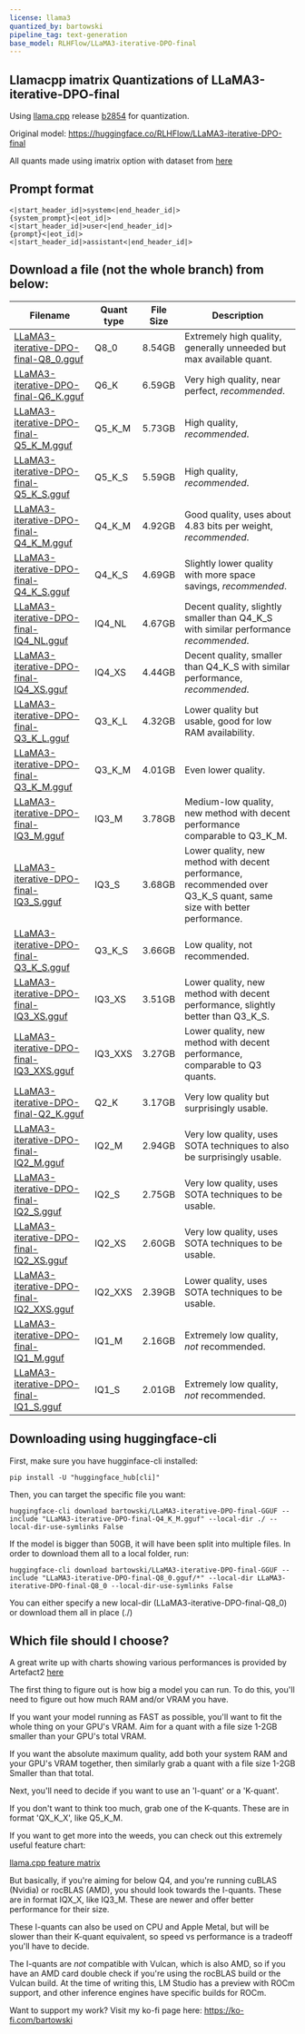 ```yaml
---
license: llama3
quantized_by: bartowski
pipeline_tag: text-generation
base_model: RLHFlow/LLaMA3-iterative-DPO-final
---
```


## Llamacpp imatrix Quantizations of LLaMA3-iterative-DPO-final

Using <a href="https://github.com/ggerganov/llama.cpp/">llama.cpp</a> release <a href="https://github.com/ggerganov/llama.cpp/releases/tag/b2854">b2854</a> for quantization.

Original model: https://huggingface.co/RLHFlow/LLaMA3-iterative-DPO-final

All quants made using imatrix option with dataset from [here](https://gist.github.com/bartowski1182/b6ac44691e994344625687afe3263b3a)

## Prompt format

```
<|start_header_id|>system<|end_header_id|>
{system_prompt}<|eot_id|>
<|start_header_id|>user<|end_header_id|>
{prompt}<|eot_id|>
<|start_header_id|>assistant<|end_header_id|>

```

## Download a file (not the whole branch) from below:

| Filename | Quant type | File Size | Description |
| -------- | ---------- | --------- | ----------- |
| [LLaMA3-iterative-DPO-final-Q8_0.gguf](https://huggingface.co/bartowski/LLaMA3-iterative-DPO-final-GGUF/blob/main/LLaMA3-iterative-DPO-final-Q8_0.gguf) | Q8_0 | 8.54GB | Extremely high quality, generally unneeded but max available quant. |
| [LLaMA3-iterative-DPO-final-Q6_K.gguf](https://huggingface.co/bartowski/LLaMA3-iterative-DPO-final-GGUF/blob/main/LLaMA3-iterative-DPO-final-Q6_K.gguf) | Q6_K | 6.59GB | Very high quality, near perfect, *recommended*. |
| [LLaMA3-iterative-DPO-final-Q5_K_M.gguf](https://huggingface.co/bartowski/LLaMA3-iterative-DPO-final-GGUF/blob/main/LLaMA3-iterative-DPO-final-Q5_K_M.gguf) | Q5_K_M | 5.73GB | High quality, *recommended*. |
| [LLaMA3-iterative-DPO-final-Q5_K_S.gguf](https://huggingface.co/bartowski/LLaMA3-iterative-DPO-final-GGUF/blob/main/LLaMA3-iterative-DPO-final-Q5_K_S.gguf) | Q5_K_S | 5.59GB | High quality, *recommended*. |
| [LLaMA3-iterative-DPO-final-Q4_K_M.gguf](https://huggingface.co/bartowski/LLaMA3-iterative-DPO-final-GGUF/blob/main/LLaMA3-iterative-DPO-final-Q4_K_M.gguf) | Q4_K_M | 4.92GB | Good quality, uses about 4.83 bits per weight, *recommended*. |
| [LLaMA3-iterative-DPO-final-Q4_K_S.gguf](https://huggingface.co/bartowski/LLaMA3-iterative-DPO-final-GGUF/blob/main/LLaMA3-iterative-DPO-final-Q4_K_S.gguf) | Q4_K_S | 4.69GB | Slightly lower quality with more space savings, *recommended*. |
| [LLaMA3-iterative-DPO-final-IQ4_NL.gguf](https://huggingface.co/bartowski/LLaMA3-iterative-DPO-final-GGUF/blob/main/LLaMA3-iterative-DPO-final-IQ4_NL.gguf) | IQ4_NL | 4.67GB | Decent quality, slightly smaller than Q4_K_S with similar performance *recommended*. |
| [LLaMA3-iterative-DPO-final-IQ4_XS.gguf](https://huggingface.co/bartowski/LLaMA3-iterative-DPO-final-GGUF/blob/main/LLaMA3-iterative-DPO-final-IQ4_XS.gguf) | IQ4_XS | 4.44GB | Decent quality, smaller than Q4_K_S with similar performance, *recommended*. |
| [LLaMA3-iterative-DPO-final-Q3_K_L.gguf](https://huggingface.co/bartowski/LLaMA3-iterative-DPO-final-GGUF/blob/main/LLaMA3-iterative-DPO-final-Q3_K_L.gguf) | Q3_K_L | 4.32GB | Lower quality but usable, good for low RAM availability. |
| [LLaMA3-iterative-DPO-final-Q3_K_M.gguf](https://huggingface.co/bartowski/LLaMA3-iterative-DPO-final-GGUF/blob/main/LLaMA3-iterative-DPO-final-Q3_K_M.gguf) | Q3_K_M | 4.01GB | Even lower quality. |
| [LLaMA3-iterative-DPO-final-IQ3_M.gguf](https://huggingface.co/bartowski/LLaMA3-iterative-DPO-final-GGUF/blob/main/LLaMA3-iterative-DPO-final-IQ3_M.gguf) | IQ3_M | 3.78GB | Medium-low quality, new method with decent performance comparable to Q3_K_M. |
| [LLaMA3-iterative-DPO-final-IQ3_S.gguf](https://huggingface.co/bartowski/LLaMA3-iterative-DPO-final-GGUF/blob/main/LLaMA3-iterative-DPO-final-IQ3_S.gguf) | IQ3_S | 3.68GB | Lower quality, new method with decent performance, recommended over Q3_K_S quant, same size with better performance. |
| [LLaMA3-iterative-DPO-final-Q3_K_S.gguf](https://huggingface.co/bartowski/LLaMA3-iterative-DPO-final-GGUF/blob/main/LLaMA3-iterative-DPO-final-Q3_K_S.gguf) | Q3_K_S | 3.66GB | Low quality, not recommended. |
| [LLaMA3-iterative-DPO-final-IQ3_XS.gguf](https://huggingface.co/bartowski/LLaMA3-iterative-DPO-final-GGUF/blob/main/LLaMA3-iterative-DPO-final-IQ3_XS.gguf) | IQ3_XS | 3.51GB | Lower quality, new method with decent performance, slightly better than Q3_K_S. |
| [LLaMA3-iterative-DPO-final-IQ3_XXS.gguf](https://huggingface.co/bartowski/LLaMA3-iterative-DPO-final-GGUF/blob/main/LLaMA3-iterative-DPO-final-IQ3_XXS.gguf) | IQ3_XXS | 3.27GB | Lower quality, new method with decent performance, comparable to Q3 quants. |
| [LLaMA3-iterative-DPO-final-Q2_K.gguf](https://huggingface.co/bartowski/LLaMA3-iterative-DPO-final-GGUF/blob/main/LLaMA3-iterative-DPO-final-Q2_K.gguf) | Q2_K | 3.17GB | Very low quality but surprisingly usable. |
| [LLaMA3-iterative-DPO-final-IQ2_M.gguf](https://huggingface.co/bartowski/LLaMA3-iterative-DPO-final-GGUF/blob/main/LLaMA3-iterative-DPO-final-IQ2_M.gguf) | IQ2_M | 2.94GB | Very low quality, uses SOTA techniques to also be surprisingly usable. |
| [LLaMA3-iterative-DPO-final-IQ2_S.gguf](https://huggingface.co/bartowski/LLaMA3-iterative-DPO-final-GGUF/blob/main/LLaMA3-iterative-DPO-final-IQ2_S.gguf) | IQ2_S | 2.75GB | Very low quality, uses SOTA techniques to be usable. |
| [LLaMA3-iterative-DPO-final-IQ2_XS.gguf](https://huggingface.co/bartowski/LLaMA3-iterative-DPO-final-GGUF/blob/main/LLaMA3-iterative-DPO-final-IQ2_XS.gguf) | IQ2_XS | 2.60GB | Very low quality, uses SOTA techniques to be usable. |
| [LLaMA3-iterative-DPO-final-IQ2_XXS.gguf](https://huggingface.co/bartowski/LLaMA3-iterative-DPO-final-GGUF/blob/main/LLaMA3-iterative-DPO-final-IQ2_XXS.gguf) | IQ2_XXS | 2.39GB | Lower quality, uses SOTA techniques to be usable. |
| [LLaMA3-iterative-DPO-final-IQ1_M.gguf](https://huggingface.co/bartowski/LLaMA3-iterative-DPO-final-GGUF/blob/main/LLaMA3-iterative-DPO-final-IQ1_M.gguf) | IQ1_M | 2.16GB | Extremely low quality, *not* recommended. |
| [LLaMA3-iterative-DPO-final-IQ1_S.gguf](https://huggingface.co/bartowski/LLaMA3-iterative-DPO-final-GGUF/blob/main/LLaMA3-iterative-DPO-final-IQ1_S.gguf) | IQ1_S | 2.01GB | Extremely low quality, *not* recommended. |

## Downloading using huggingface-cli

First, make sure you have hugginface-cli installed:

```
pip install -U "huggingface_hub[cli]"
```

Then, you can target the specific file you want:

```
huggingface-cli download bartowski/LLaMA3-iterative-DPO-final-GGUF --include "LLaMA3-iterative-DPO-final-Q4_K_M.gguf" --local-dir ./ --local-dir-use-symlinks False
```

If the model is bigger than 50GB, it will have been split into multiple files. In order to download them all to a local folder, run:

```
huggingface-cli download bartowski/LLaMA3-iterative-DPO-final-GGUF --include "LLaMA3-iterative-DPO-final-Q8_0.gguf/*" --local-dir LLaMA3-iterative-DPO-final-Q8_0 --local-dir-use-symlinks False
```

You can either specify a new local-dir (LLaMA3-iterative-DPO-final-Q8_0) or download them all in place (./)

## Which file should I choose?

A great write up with charts showing various performances is provided by Artefact2 [here](https://gist.github.com/Artefact2/b5f810600771265fc1e39442288e8ec9)

The first thing to figure out is how big a model you can run. To do this, you'll need to figure out how much RAM and/or VRAM you have.

If you want your model running as FAST as possible, you'll want to fit the whole thing on your GPU's VRAM. Aim for a quant with a file size 1-2GB smaller than your GPU's total VRAM.

If you want the absolute maximum quality, add both your system RAM and your GPU's VRAM together, then similarly grab a quant with a file size 1-2GB Smaller than that total.

Next, you'll need to decide if you want to use an 'I-quant' or a 'K-quant'.

If you don't want to think too much, grab one of the K-quants. These are in format 'QX_K_X', like Q5_K_M.

If you want to get more into the weeds, you can check out this extremely useful feature chart:

[llama.cpp feature matrix](https://github.com/ggerganov/llama.cpp/wiki/Feature-matrix)

But basically, if you're aiming for below Q4, and you're running cuBLAS (Nvidia) or rocBLAS (AMD), you should look towards the I-quants. These are in format IQX_X, like IQ3_M. These are newer and offer better performance for their size.

These I-quants can also be used on CPU and Apple Metal, but will be slower than their K-quant equivalent, so speed vs performance is a tradeoff you'll have to decide.

The I-quants are *not* compatible with Vulcan, which is also AMD, so if you have an AMD card double check if you're using the rocBLAS build or the Vulcan build. At the time of writing this, LM Studio has a preview with ROCm support, and other inference engines have specific builds for ROCm.

Want to support my work? Visit my ko-fi page here: https://ko-fi.com/bartowski
